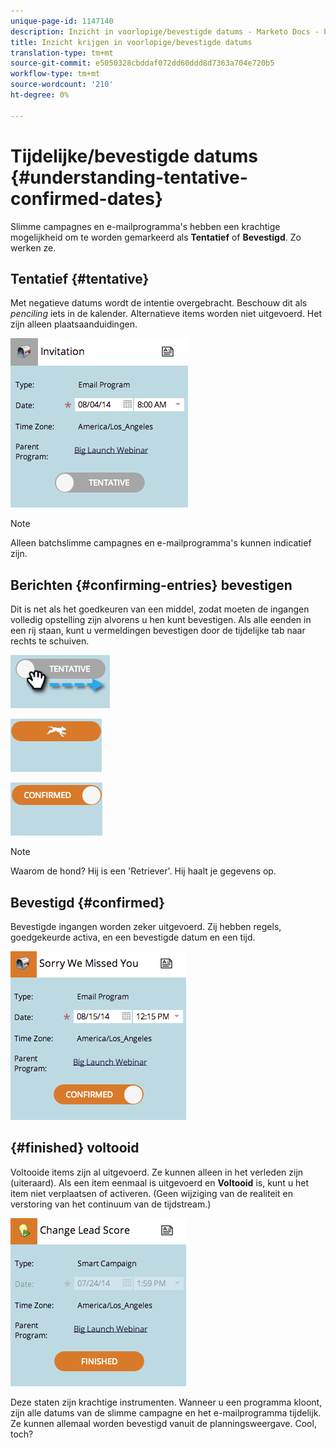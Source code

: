 ```yaml
---
unique-page-id: 1147140
description: Inzicht in voorlopige/bevestigde datums - Marketo Docs - Productdocumentatie
title: Inzicht krijgen in voorlopige/bevestigde datums
translation-type: tm+mt
source-git-commit: e5050328cbddaf072dd60ddd8d7363a704e720b5
workflow-type: tm+mt
source-wordcount: '210'
ht-degree: 0%

---
```



# Tijdelijke/bevestigde datums {#understanding-tentative-confirmed-dates}

Slimme campagnes en e-mailprogramma&#39;s hebben een krachtige mogelijkheid om te worden gemarkeerd als **Tentatief** of **Bevestigd**. Zo werken ze.

## Tentatief {#tentative}

Met negatieve datums wordt de intentie overgebracht. Beschouw dit als _penciling_ iets in de kalender. Alternatieve items worden niet uitgevoerd. Het zijn alleen plaatsaanduidingen.

![](assets/image2014-9-23-15-3a22-3a23.png)

>[!NOTE]
>
>Alleen batchslimme campagnes en e-mailprogramma&#39;s kunnen indicatief zijn.

## Berichten {#confirming-entries} bevestigen

Dit is net als het goedkeuren van een middel, zodat moeten de ingangen volledig opstelling zijn alvorens u hen kunt bevestigen. Als alle eenden in een rij staan, kunt u vermeldingen bevestigen door de tijdelijke tab naar rechts te schuiven.

![](assets/image2014-9-23-15-3a23-3a2.png)

![](assets/image2014-9-23-15-3a23-3a8.png)

![](assets/image2014-9-23-15-3a23-3a12.png)

>[!NOTE]
>
>Waarom de hond? Hij is een &#39;Retriever&#39;. Hij haalt je gegevens op.

## Bevestigd {#confirmed}

Bevestigde ingangen worden zeker uitgevoerd. Zij hebben regels, goedgekeurde activa, en een bevestigde datum en een tijd.

![](assets/image2014-9-23-15-3a23-3a30.png)

## {#finished} voltooid

Voltooide items zijn al uitgevoerd. Ze kunnen alleen in het verleden zijn (uiteraard). Als een item eenmaal is uitgevoerd en **Voltooid** is, kunt u het item niet verplaatsen of activeren. (Geen wijziging van de realiteit en verstoring van het continuum van de tijdstream.)

![](assets/image2014-9-23-15-3a25-3a53.png)

Deze staten zijn krachtige instrumenten. Wanneer u een programma kloont, zijn alle datums van de slimme campagne en het e-mailprogramma tijdelijk. Ze kunnen allemaal worden bevestigd vanuit de planningsweergave. Cool, toch?
